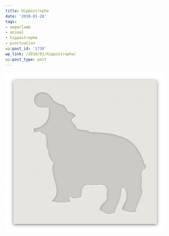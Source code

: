 ```yaml
---
title: Hippostrophe
date: '2010-01-28'
tags:
- amperlamb
- animal
- hippostrophe
- punctuation
wp:post_id: '1738'
wp_link: /2010/01/hippostrophe/
wp:post_type: post
---
```


![](2010-01-28-Hippostrophe/hippostrophe-500x500.png "hippostrophe")
